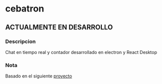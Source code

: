 # cebatron

## ACTUALMENTE EN DESARROLLO

### Descripcion
Chat en tiempo real y contador desarrollado en electron y React Desktop 

### Nota
Basado en el siguiente [proyecto](https://github.com/pusher/electron-desktop-chat)